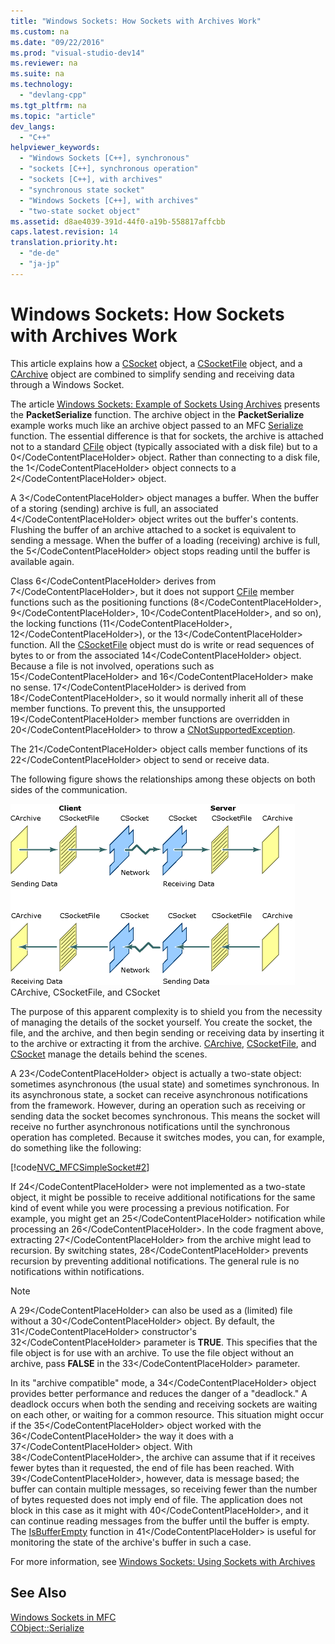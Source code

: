 ```yaml
---
title: "Windows Sockets: How Sockets with Archives Work"
ms.custom: na
ms.date: "09/22/2016"
ms.prod: "visual-studio-dev14"
ms.reviewer: na
ms.suite: na
ms.technology: 
  - "devlang-cpp"
ms.tgt_pltfrm: na
ms.topic: "article"
dev_langs: 
  - "C++"
helpviewer_keywords: 
  - "Windows Sockets [C++], synchronous"
  - "sockets [C++], synchronous operation"
  - "sockets [C++], with archives"
  - "synchronous state socket"
  - "Windows Sockets [C++], with archives"
  - "two-state socket object"
ms.assetid: d8ae4039-391d-44f0-a19b-558817affcbb
caps.latest.revision: 14
translation.priority.ht: 
  - "de-de"
  - "ja-jp"
---
```

# Windows Sockets: How Sockets with Archives Work
This article explains how a [CSocket](../vs140/csocket-class.md) object, a [CSocketFile](../vs140/csocketfile-class.md) object, and a [CArchive](../vs140/carchive-class.md) object are combined to simplify sending and receiving data through a Windows Socket.  
  
 The article [Windows Sockets: Example of Sockets Using Archives](../vs140/windows-sockets--example-of-sockets-using-archives.md) presents the **PacketSerialize** function. The archive object in the **PacketSerialize** example works much like an archive object passed to an MFC [Serialize](../vs140/cobject--serialize.md) function. The essential difference is that for sockets, the archive is attached not to a standard [CFile](../vs140/cfile-class.md) object (typically associated with a disk file) but to a <CodeContentPlaceHolder>0\</CodeContentPlaceHolder> object. Rather than connecting to a disk file, the <CodeContentPlaceHolder>1\</CodeContentPlaceHolder> object connects to a <CodeContentPlaceHolder>2\</CodeContentPlaceHolder> object.  
  
 A <CodeContentPlaceHolder>3\</CodeContentPlaceHolder> object manages a buffer. When the buffer of a storing (sending) archive is full, an associated <CodeContentPlaceHolder>4\</CodeContentPlaceHolder> object writes out the buffer's contents. Flushing the buffer of an archive attached to a socket is equivalent to sending a message. When the buffer of a loading (receiving) archive is full, the <CodeContentPlaceHolder>5\</CodeContentPlaceHolder> object stops reading until the buffer is available again.  
  
 Class <CodeContentPlaceHolder>6\</CodeContentPlaceHolder> derives from <CodeContentPlaceHolder>7\</CodeContentPlaceHolder>, but it does not support [CFile](../vs140/cfile-class.md) member functions such as the positioning functions (<CodeContentPlaceHolder>8\</CodeContentPlaceHolder>, <CodeContentPlaceHolder>9\</CodeContentPlaceHolder>, <CodeContentPlaceHolder>10\</CodeContentPlaceHolder>, and so on), the locking functions (<CodeContentPlaceHolder>11\</CodeContentPlaceHolder>, <CodeContentPlaceHolder>12\</CodeContentPlaceHolder>), or the <CodeContentPlaceHolder>13\</CodeContentPlaceHolder> function. All the [CSocketFile](../vs140/csocketfile-class.md) object must do is write or read sequences of bytes to or from the associated <CodeContentPlaceHolder>14\</CodeContentPlaceHolder> object. Because a file is not involved, operations such as <CodeContentPlaceHolder>15\</CodeContentPlaceHolder> and <CodeContentPlaceHolder>16\</CodeContentPlaceHolder> make no sense. <CodeContentPlaceHolder>17\</CodeContentPlaceHolder> is derived from <CodeContentPlaceHolder>18\</CodeContentPlaceHolder>, so it would normally inherit all of these member functions. To prevent this, the unsupported <CodeContentPlaceHolder>19\</CodeContentPlaceHolder> member functions are overridden in <CodeContentPlaceHolder>20\</CodeContentPlaceHolder> to throw a [CNotSupportedException](../vs140/cnotsupportedexception-class.md).  
  
 The <CodeContentPlaceHolder>21\</CodeContentPlaceHolder> object calls member functions of its <CodeContentPlaceHolder>22\</CodeContentPlaceHolder> object to send or receive data.  
  
 The following figure shows the relationships among these objects on both sides of the communication.  
  
 ![CArchive, CSocketFile, and CSocket](../vs140/media/vc38ia1.gif "vc38IA1")  
CArchive, CSocketFile, and CSocket  
  
 The purpose of this apparent complexity is to shield you from the necessity of managing the details of the socket yourself. You create the socket, the file, and the archive, and then begin sending or receiving data by inserting it to the archive or extracting it from the archive. [CArchive](../vs140/carchive-class.md), [CSocketFile](../vs140/csocketfile-class.md), and [CSocket](../vs140/csocket-class.md) manage the details behind the scenes.  
  
 A <CodeContentPlaceHolder>23\</CodeContentPlaceHolder> object is actually a two-state object: sometimes asynchronous (the usual state) and sometimes synchronous. In its asynchronous state, a socket can receive asynchronous notifications from the framework. However, during an operation such as receiving or sending data the socket becomes synchronous. This means the socket will receive no further asynchronous notifications until the synchronous operation has completed. Because it switches modes, you can, for example, do something like the following:  
  
 [!code[NVC_MFCSimpleSocket#2](../vs140/codesnippet/CPP/windows-sockets--how-sockets-with-archives-work_1.cpp)]  
  
 If <CodeContentPlaceHolder>24\</CodeContentPlaceHolder> were not implemented as a two-state object, it might be possible to receive additional notifications for the same kind of event while you were processing a previous notification. For example, you might get an <CodeContentPlaceHolder>25\</CodeContentPlaceHolder> notification while processing an <CodeContentPlaceHolder>26\</CodeContentPlaceHolder>. In the code fragment above, extracting <CodeContentPlaceHolder>27\</CodeContentPlaceHolder> from the archive might lead to recursion. By switching states, <CodeContentPlaceHolder>28\</CodeContentPlaceHolder> prevents recursion by preventing additional notifications. The general rule is no notifications within notifications.  
  
> [!NOTE]
>  A <CodeContentPlaceHolder>29\</CodeContentPlaceHolder> can also be used as a (limited) file without a <CodeContentPlaceHolder>30\</CodeContentPlaceHolder> object. By default, the <CodeContentPlaceHolder>31\</CodeContentPlaceHolder> constructor's <CodeContentPlaceHolder>32\</CodeContentPlaceHolder> parameter is **TRUE**. This specifies that the file object is for use with an archive. To use the file object without an archive, pass **FALSE** in the <CodeContentPlaceHolder>33\</CodeContentPlaceHolder> parameter.  
  
 In its "archive compatible" mode, a <CodeContentPlaceHolder>34\</CodeContentPlaceHolder> object provides better performance and reduces the danger of a "deadlock." A deadlock occurs when both the sending and receiving sockets are waiting on each other, or waiting for a common resource. This situation might occur if the <CodeContentPlaceHolder>35\</CodeContentPlaceHolder> object worked with the <CodeContentPlaceHolder>36\</CodeContentPlaceHolder> the way it does with a <CodeContentPlaceHolder>37\</CodeContentPlaceHolder> object. With <CodeContentPlaceHolder>38\</CodeContentPlaceHolder>, the archive can assume that if it receives fewer bytes than it requested, the end of file has been reached. With <CodeContentPlaceHolder>39\</CodeContentPlaceHolder>, however, data is message based; the buffer can contain multiple messages, so receiving fewer than the number of bytes requested does not imply end of file. The application does not block in this case as it might with <CodeContentPlaceHolder>40\</CodeContentPlaceHolder>, and it can continue reading messages from the buffer until the buffer is empty. The [IsBufferEmpty](../vs140/carchive--isbufferempty.md) function in <CodeContentPlaceHolder>41\</CodeContentPlaceHolder> is useful for monitoring the state of the archive's buffer in such a case.  
  
 For more information, see [Windows Sockets: Using Sockets with Archives](../vs140/windows-sockets--using-sockets-with-archives.md)  
  
## See Also  
 [Windows Sockets in MFC](../vs140/windows-sockets-in-mfc.md)   
 [CObject::Serialize](../vs140/cobject--serialize.md)